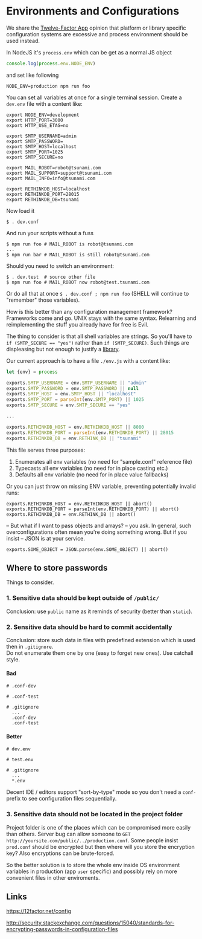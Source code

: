 # Environments and Configurations

We share the [Twelve-Factor App](https://12factor.net/config) opinion that platform or library specific configuration 
systems are excessive and process environment should be used instead.

In NodeJS it's `process.env` which can be get as a normal JS object 

```js
console.log(process.env.NODE_ENV)
```

and set like following

```
NODE_ENV=production npm run foo
```

You can set all variables at once for a single terminal session. Create a `dev.env` file with a content like:

```
export NODE_ENV=development
export HTTP_PORT=3000
export HTTP_USE_ETAG=no

export SMTP_USERNAME=admin
export SMTP_PASSWORD=
export SMTP_HOST=localhost
export SMTP_PORT=1025
export SMTP_SECURE=no

export MAIL_ROBOT=robot@tsunami.com
export MAIL_SUPPORT=support@tsunami.com
export MAIL_INFO=info@tsunami.com

export RETHINKDB_HOST=localhost
export RETHINKDB_PORT=28015
export RETHINKDB_DB=tsunami
```

Now load it

```
$ . dev.conf 
```

And run your scripts without a fuss

```
$ npm run foo # MAIL_ROBOT is robot@tsunami.com
...
$ npm run bar # MAIL_ROBOT is still robot@tsunami.com
```

Should you need to switch an environment:

```
$ . dev.test  # source other file
$ npm run foo # MAIL_ROBOT now robot@test.tsunami.com
```

Or do all that at once `$ . dev.conf ; npm run foo` (SHELL will continue to "remember" those variables).

How is this better than any configuration management framework? Frameworks come and go. UNIX stays with the same syntax.
Relearning and reimplementing the stuff you already have for free is Evil.

The thing to consider is that all shell variables are strings. 
So you'll have to `if (SMTP_SECURE == "yes")` rather than `if (SMTP_SECURE)`.
Such things are displeasing but not enough to justify a [library](https://github.com/lorenwest/node-config).

Our current approach is to have a file `./env.js` with a content like:

```js
let {env} = process

exports.SMTP_USERNAME = env.SMTP_USERNAME || "admin"
exports.SMTP_PASSWORD = env.SMTP_PASSWORD || null
exports.SMTP_HOST = env.SMTP_HOST || "localhost"
exports.SMTP_PORT = parseInt(env.SMTP_PORT) || 1025
exports.SMTP_SECURE = env.SMTP_SECURE == "yes"

...

exports.RETHINKDB_HOST = env.RETHINKDB_HOST || 8080
exports.RETHINKDB_PORT = parseInt(env.RETHINKDB_PORT) || 28015
exports.RETHINKDB_DB = env.RETHINK_DB || "tsunami"
```

This file serves three purposes:

1. Enumerates all env variables (no need for "sample.conf" reference file)
2. Typecasts all env variables (no need for in place casting etc.)
3. Defaults all env variable (no need for in place value fallbacks)

Or you can just throw on missing ENV variable, preventing potentially invalid runs:

```
exports.RETHINKDB_HOST = env.RETHINKDB_HOST || abort()
exports.RETHINKDB_PORT = parseInt(env.RETHINKDB_PORT) || abort()
exports.RETHINKDB_DB = env.RETHINK_DB || abort()
```

– But what if I want to pass objects and arrays? – you ask. In general, such overconfigurations 
often mean you're doing something wrong. But if you insist – JSON is at your service.

```
exports.SOME_OBJECT = JSON.parse(env.SOME_OBJECT) || abort()
```

## Where to store passwords

Things to consider.

### 1. Sensitive data should be kept outside of `/public/`

Conclusion: use `public` name as it reminds of security (better than `static`).

### 2. Sensitive data should be hard to commit accidentally

Conclusion: store such data in files with predefined extension which is used then in `.gitignore`.<br/>
Do not enumerate them one by one (easy to forget new ones). Use catchall style.<br/>

#### Bad

```
# .conf-dev

# .conf-test

# .gitignore
  ...
  .conf-dev
  .conf-test
```

#### Better

```
# dev.env

# test.env

# .gitignore
  ...
  *.env
```

Decent IDE / editors support "sort-by-type" mode so you don't need a `conf-` prefix to see configuration files sequentially.

### 3. Sensitive data should not be located in the project folder

Project folder is one of the places which can be compromised more easily than others.
Server bug can allow someone to `GET http://yoursite.com/public/../production.conf`.
Some people insist `prod.conf` should be encrypted but then where will you store the encryption key?
Also encryptions can be brute-forced.

So the better solution is to store the whole env inside OS environment variables in production (app `user` specific) 
and possibly rely on more convenient files in other enviroments. 

## Links

https://12factor.net/config

http://security.stackexchange.com/questions/15040/standards-for-encrypting-passwords-in-configuration-files

